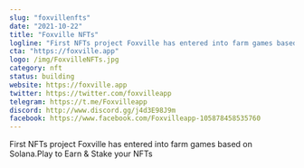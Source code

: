 ```yaml
---
slug: "foxvillenfts"
date: "2021-10-22"
title: "Foxville NFTs"
logline: "First NFTs project Foxville has entered into farm games based on Solana.Play to Earn & Stake your NFTs"
cta: "https://foxville.app"
logo: /img/FoxvilleNFTs.jpg
category: nft
status: building
website: https://foxville.app
twitter: https://twitter.com/foxvilleapp
telegram: https://t.me/Foxvilleapp
discord: http://www.discord.gg/j4d3E98J9m
facebook: https://www.facebook.com/Foxvilleapp-105878458535760
---
```


First NFTs project Foxville has entered into farm games based on Solana.Play to Earn & Stake your NFTs
